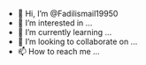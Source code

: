 - 👋 Hi, I’m @Fadilismail19950
- 👀 I’m interested in ...
- 🌱 I’m currently learning ...
- 💞️ I’m looking to collaborate on ...
- 📫 How to reach me ...

<!---
Fadilismail19950/Fadilismail19950 is a ✨ special ✨ repository because its `README.md` (this file) appears on your GitHub profile.
يمكنك النقر فوق الارتباط معاينة لإلقاء نظرة على تغييراتك.

